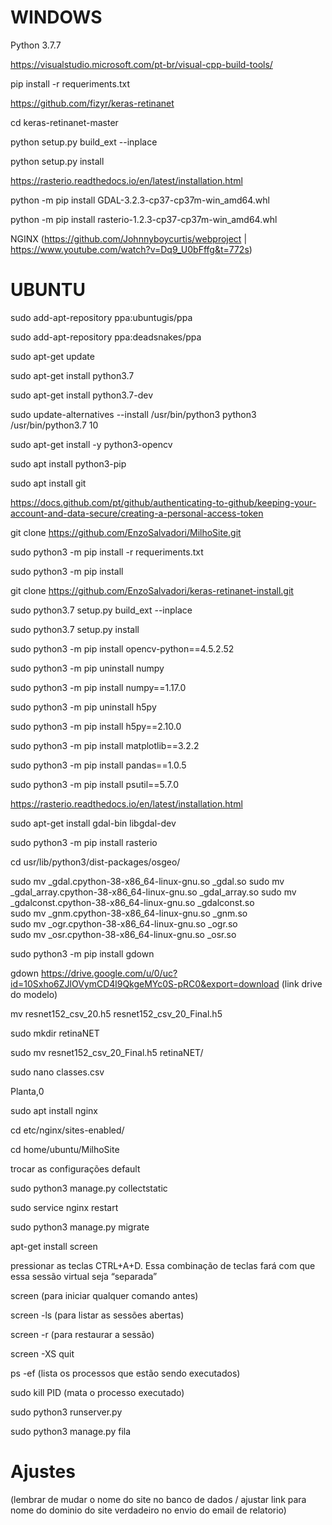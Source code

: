 # WINDOWS

Python 3.7.7

https://visualstudio.microsoft.com/pt-br/visual-cpp-build-tools/

pip install -r requeriments.txt

https://github.com/fizyr/keras-retinanet

cd keras-retinanet-master

python setup.py build_ext --inplace 

python setup.py install 

https://rasterio.readthedocs.io/en/latest/installation.html

python -m pip install GDAL-3.2.3-cp37-cp37m-win_amd64.whl

python -m pip install rasterio-1.2.3-cp37-cp37m-win_amd64.whl

NGINX (https://github.com/Johnnyboycurtis/webproject | https://www.youtube.com/watch?v=Dq9_U0bFffg&t=772s)

# UBUNTU

sudo add-apt-repository ppa:ubuntugis/ppa

sudo add-apt-repository ppa:deadsnakes/ppa

sudo apt-get update

sudo apt-get install python3.7

sudo apt-get install python3.7-dev

sudo update-alternatives --install /usr/bin/python3 python3 /usr/bin/python3.7 10

sudo apt-get install -y python3-opencv

sudo apt install python3-pip

sudo apt install git

https://docs.github.com/pt/github/authenticating-to-github/keeping-your-account-and-data-secure/creating-a-personal-access-token

git clone https://github.com/EnzoSalvadori/MilhoSite.git

sudo python3 -m pip install -r requeriments.txt

sudo python3 -m pip install 

git clone https://github.com/EnzoSalvadori/keras-retinanet-install.git

sudo python3.7 setup.py build_ext --inplace 

sudo python3.7 setup.py install 

sudo python3 -m pip install opencv-python==4.5.2.52

sudo python3 -m pip uninstall numpy

sudo python3 -m pip install numpy==1.17.0

sudo python3 -m pip uninstall h5py

sudo python3 -m pip install h5py==2.10.0

sudo python3 -m pip install matplotlib==3.2.2

sudo python3 -m pip install pandas==1.0.5

sudo python3 -m pip install psutil==5.7.0

https://rasterio.readthedocs.io/en/latest/installation.html

sudo apt-get install gdal-bin libgdal-dev

sudo python3 -m pip install rasterio

cd usr/lib/python3/dist-packages/osgeo/

sudo mv _gdal.cpython-38-x86_64-linux-gnu.so _gdal.so
sudo mv _gdal_array.cpython-38-x86_64-linux-gnu.so _gdal_array.so
sudo mv _gdalconst.cpython-38-x86_64-linux-gnu.so _gdalconst.so  
sudo mv _gnm.cpython-38-x86_64-linux-gnu.so _gnm.so   
sudo mv _ogr.cpython-38-x86_64-linux-gnu.so _ogr.so  
sudo mv _osr.cpython-38-x86_64-linux-gnu.so _osr.so

sudo python3 -m pip install gdown

gdown https://drive.google.com/u/0/uc?id=10Sxho6ZJlOVymCD4l9QkgeMYc0S-pRC0&export=download (link drive do modelo) 

mv resnet152_csv_20.h5 resnet152_csv_20_Final.h5

sudo mkdir retinaNET

sudo mv resnet152_csv_20_Final.h5 retinaNET/

sudo nano classes.csv

Planta,0

sudo apt install nginx

cd etc/nginx/sites-enabled/

cd home/ubuntu/MilhoSite

trocar as configurações default

sudo python3 manage.py collectstatic

sudo service nginx restart

sudo python3 manage.py migrate

apt-get install screen

pressionar as teclas CTRL+A+D. Essa combinação de teclas fará com que essa sessão virtual seja “separada”

screen (para iniciar qualquer comando antes)

screen -ls (para listar as sessões abertas)

screen -r (para restaurar a sessão)

screen -XS <session-id> quit

ps -ef (lista os processos que estão sendo executados)

sudo kill PID (mata o processo executado)

sudo python3 runserver.py

sudo python3 manage.py fila

# Ajustes

(lembrar de mudar o nome do site no banco de dados / ajustar link para nome do dominio do site verdadeiro no envio do email de relatorio)

